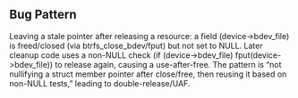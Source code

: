 ## Bug Pattern

Leaving a stale pointer after releasing a resource: a field (device->bdev_file) is freed/closed (via btrfs_close_bdev/fput) but not set to NULL. Later cleanup code uses a non-NULL check (if (device->bdev_file) fput(device->bdev_file)) to release again, causing a use-after-free. The pattern is “not nullifying a struct member pointer after close/free, then reusing it based on non-NULL tests,” leading to double-release/UAF.
